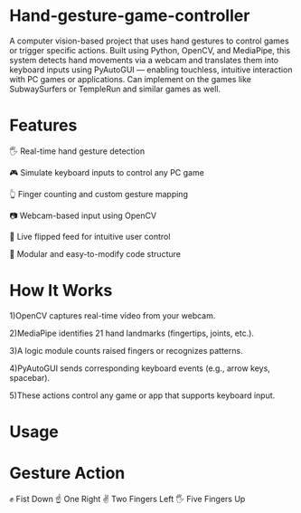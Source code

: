 # Hand-gesture-game-controller
A computer vision-based project that uses hand gestures to control games or trigger specific actions. Built using Python, OpenCV, and MediaPipe, this system detects hand movements via a webcam and translates them into keyboard inputs using PyAutoGUI — enabling touchless, intuitive interaction with PC games or applications.
Can implement on the games like SubwaySurfers or TempleRun and similar games as well.        





# Features
🖐️ Real-time hand gesture detection

🎮 Simulate keyboard inputs to control any PC game

👆 Finger counting and custom gesture mapping

📷 Webcam-based input using OpenCV

🔄 Live flipped feed for intuitive user control

🧠 Modular and easy-to-modify code structure


# How It Works
1)OpenCV captures real-time video from your webcam.

2)MediaPipe identifies 21 hand landmarks (fingertips, joints, etc.).

3)A logic module counts raised fingers or recognizes patterns.

4)PyAutoGUI sends corresponding keyboard events (e.g., arrow keys, spacebar).

5)These actions control any game or app that supports keyboard input.

# Usage
# Gesture           Action
✊ Fist              Down
☝ One               Right
✌ Two Fingers       Left
🖐 Five Fingers	      Up
